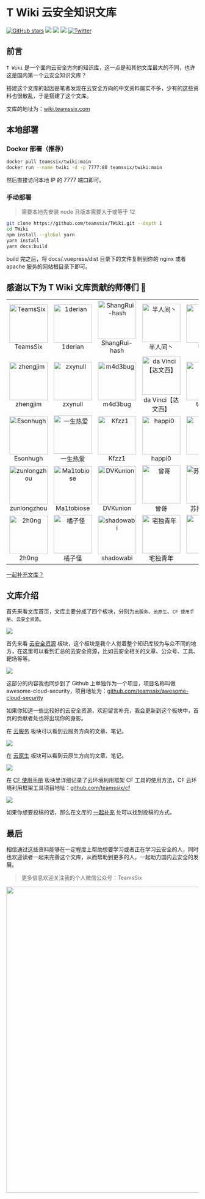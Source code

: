 # T Wiki 云安全知识文库

[![GitHub stars](https://img.shields.io/github/stars/teamssix/twiki)](https://github.com/teamssix/twiki) [![](https://img.shields.io/badge/T%20Wiki%20-%E4%BA%91%E5%AE%89%E5%85%A8%E7%9F%A5%E8%AF%86%E6%96%87%E5%BA%93-blue)](https://wiki.teamssix.com/) [![](https://img.shields.io/badge/%E7%8B%BC%E7%BB%84%E5%AE%89%E5%85%A8%E5%9B%A2%E9%98%9F-%E7%9F%A5%E8%AF%86%E6%96%87%E5%BA%93-blue)](https://wiki.wgpsec.org/) [![](https://img.shields.io/badge/PeiQi-%E7%9F%A5%E8%AF%86%E6%96%87%E5%BA%93-blue)](http://wiki.peiqi.tech/) [![Twitter](https://img.shields.io/twitter/follow/teamssix?label=Followers&style=social)](https://twitter.com/teamssix)

## 前言

`T Wiki` 是一个面向云安全方向的知识库，这一点是和其他文库最大的不同，也许这是国内第一个云安全知识文库？

搭建这个文库的起因是笔者发现在云安全方向的中文资料属实不多，少有的这些资料也很散乱，于是搭建了这个文库。

文库的地址为：[wiki.teamssix.com](https://wiki.teamssix.com/)

## 本地部署

### Docker 部署（推荐）

```bash
docker pull teamssix/twiki:main
docker run --name twiki -d -p 7777:80 teamssix/twiki:main
```

然后直接访问本地 IP 的 7777 端口即可。

### 手动部署

> 需要本地先安装 node 且版本需要大于或等于 12

```bash
git clone https://github.com/teamssix/TWiki.git --depth 1
cd TWiki
npm install --global yarn
yarn install
yarn docs:build
```

build 完之后，将 docs/.vuepress/dist 目录下的文件复制到你的 nginx 或者 apache 服务的网站根目录下即可。

## 感谢以下为 T Wiki 文库贡献的师傅们 :confetti_ball:

<table>
    <tr>
        <td align="center"><img alt="TeamsSix" src="./docs/.vuepress/public/img/1651741861.png" style="width: 100px;" /><br />TeamsSix</td>
        <td align="center"><img alt="1derian" src="./docs/.vuepress/public/img/1650108029.png" style="width: 100px;" /><br />1derian</td>
        <td align="center"><img alt="ShangRui-hash" src="./docs/.vuepress/public/img/1650108092.png" style="width: 100px;" /><br />ShangRui-hash</td>
        <td align="center"><img alt="半人间丶" src="./docs/.vuepress/public/img/1650108207.png" style="width: 100px;" /><br />半人间丶</td>
        <td align="center"><img alt="UzJu" src="./docs/.vuepress/public/img/1650253985.png" style="width: 100px;" /><br />UzJu</a>
        </td>
        <td align="center"><img alt="Idle Life" src="./docs/.vuepress/public/img/1650865577.png" style="width: 100px;" /><br />Idle Life</td>
    </tr>
    <tr>
        <td align="center"><img alt="zhengjim" src="./docs/.vuepress/public/img/1650942808.png" style="width: 100px;" /><br />zhengjim</a>
        </td>
        <td align="center"><img alt="zxynull" src="./docs/.vuepress/public/img/1651146804.png" style="width: 100px;" /><br />zxynull</a>
        </td>
        <td align="center"><img alt="m4d3bug" src="./docs/.vuepress/public/img/1651740464.png" style="width: 100px;" /><br />m4d3bug</a>
        </td>
        <td align="center"><img alt="da Vinci【达文西】" src="./docs/.vuepress/public/img/1651917214.png" style="width: 100px;" /><br />da Vinci【达文西】</a>
        </td>
        <td align="center"><img alt="tanger" src="./docs/.vuepress/public/img/1653815174.png" style="width: 100px;" /><br />tanger</a>
        </td>
        <td align="center"><img alt="想走安全的小白" src="./docs/.vuepress/public/img/1654852861.png" style="width: 100px;" /><br />想走安全的小白</a>
        </td>
    </tr>
    <tr>
        <td align="center"><img alt="Esonhugh" src="./docs/.vuepress/public/img/1654854214.png" style="width: 100px;" /><br />Esonhugh</a>
        </td>
        <td align="center"><img alt="一生热爱" src="./docs/.vuepress/public/img/1657203872.png" style="width: 100px;" /><br />一生热爱</a>
        </td>
        <td align="center"><img alt="Kfzz1" src="./docs/.vuepress/public/img/1667370152.png" style="width: 100px;" /><br />Kfzz1</a>
        </td>
        <td align="center"><img alt="happi0" src="./docs/.vuepress/public/img/1674129072.png" style="width: 100px;" /><br />happi0</a>
        </td>
        <td align="center"><img alt="cr" src="./docs/.vuepress/public/img/1684313513.png" style="width: 100px;" /><br />cr</a>
        </td>
        <td align="center"><img alt="k.so" src="./docs/.vuepress/public/img/1686309883.png" style="width: 100px;" /><br />k.so</a>
        </td>
    </tr>
    <tr>
        <td align="center"><img alt="zunlongzhou" src="./docs/.vuepress/public/img/1688704501.png" style="width: 100px;" /><br />zunlongzhou</a>
        </td>
        <td align="center"><img alt="Ma1tobiose" src="./docs/.vuepress/public/img/1688880306.png" style="width: 100px;" /><br />Ma1tobiose</a>
        </td>
        <td align="center"><img alt="DVKunion" src="./docs/.vuepress/public/img/1689259230.png" style="width: 100px;" /><br />DVKunion</a>
        </td>
        <td align="center"><img alt="曾哥" src="./docs/.vuepress/public/img/1689483069.png" style="width: 100px;" /><br />曾哥</a>
        </td>
        <td align="center"><img alt="苏打养乐多" src="./docs/.vuepress/public/img/1692362083.png" style="width: 100px;" /><br />苏打养乐多</a>
        </td>
        <td align="center"><img alt="R!ng0" src="./docs/.vuepress/public/img/1692623031.png" style="width: 100px;" /><br />R!ng0</a>
        </td>
    </tr>
    <tr>
        <td align="center"><img alt="2h0ng" src="./docs/.vuepress/public/img/1692929184.png" style="width: 100px;" /><br />2h0ng</a>
        </td>
        <td align="center"><img alt="橘子怪" src="./docs/.vuepress/public/img/1694685251.png" style="width: 100px;" /><br />橘子怪</a>
        </td>
        <td align="center"><img alt="shadowabi" src="./docs/.vuepress/public/img/2000000015.png" style="width: 100px;" /><br />shadowabi</a>
        </td>
        <td align="center"><img alt="宅独青年" src="./docs/.vuepress/public/img/2000000016.png" style="width: 100px;" /><br />宅独青年</a>
        </td>
        <td align="center"><img alt="弱鸡" src="./docs/.vuepress/public/img/2000000017.png" style="width: 100px;" /><br />弱鸡</a>
        </td>
        <td align="center"><img alt="RBPi" src="./docs/.vuepress/public/img/2000000021.png" style="width: 100px;" /><br />RBPi</a>
        </td>
    </tr>
</table>

[一起补充文库？](https://wiki.teamssix.com/About/Contribute.html)


## 文库介绍

首先来看文库首页，文库主要分成了四个板块，分别为`云服务`、`云原生`、`CF 使用手册`、`云安全资源`。

![](./docs/.vuepress/public/img/1689483438.png)

首先来看 [云安全资源](https://wiki.teamssix.com/CloudSecurityResources/) 板块，这个板块是我个人觉着整个知识库较为与众不同的地方，在这里可以看到汇总的云安全资源，比如云安全相关的文章、公众号、工具、靶场等等。

![](./docs/.vuepress/public/img/1689483513.png)

这部分的内容我也同步到了 Github 上单独作为一个项目，项目名称叫做 awesome-cloud-security，项目地址为：[github.com/teamssix/awesome-cloud-security](https://github.com/teamssix/awesome-cloud-security)

如果你知道一些比较好的云安全资源，欢迎留言补充，我会更新到这个板块中，首页的贡献者处也将出现你的身影。

在 [云服务](https://wiki.teamssix.com/CloudService/) 板块可以看到云服务方向的文章、笔记。

![](./docs/.vuepress/public/img/1689483562.png)

在 [云原生](https://wiki.teamssix.com/CloudNative/) 板块可以看到云原生方向的文章、笔记。

![](./docs/.vuepress/public/img/1689483601.png)

在 [CF 使用手册](https://wiki.teamssix.com/cf/) 板块里详细记录了云环境利用框架 CF 工具的使用方法，CF 云环境利用框架工具项目地址：[github.com/teamssix/cf](https://github.com/teamssix/cf)

![](./docs/.vuepress/public/img/1689483836.png)

如果你想要投稿的话，那么在文库的 [一起补充](https://wiki.teamssix.com/About/Contribute.html) 处可以找到投稿的方式。

## 最后

相信通过这些资料能够在一定程度上帮助想要学习或者正在学习云安全的人，同时也欢迎读者一起来完善这个文库，从而帮助到更多的人，一起助力国内云安全的发展。

>  更多信息欢迎关注我的个人微信公众号：TeamsSix

<div align=center><img width="800" src="https://cdn.jsdelivr.net/gh/teamssix/BlogImages/imgs/202204152148071.png" div align=center/></div>
